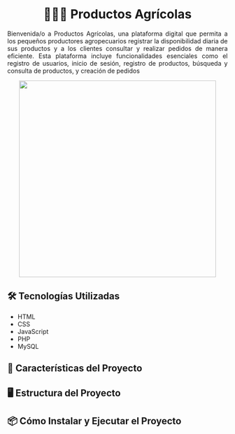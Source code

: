 # <h1 align="center">🥦🥕🌽 Productos Agrícolas</h1>

<p align="justify">Bienvenida/o a Productos Agrícolas, una plataforma digital que permita a los pequeños productores agropecuarios registrar la disponibilidad diaria de sus productos y a los clientes consultar y realizar pedidos de manera eficiente. Esta plataforma incluye funcionalidades esenciales como el registro de usuarios, inicio de sesión, registro de productos, búsqueda y consulta de productos, y creación de pedidos </p>

<div align="center">
  <img src="" width="450px" alt=""/>
</div>

## 🛠️ Tecnologías Utilizadas

- HTML
- CSS
- JavaScript
- PHP
- MySQL

  
## 🚀 Características del Proyecto



## 🖥️ Estructura del Proyecto



## 📦 Cómo Instalar y Ejecutar el Proyecto


